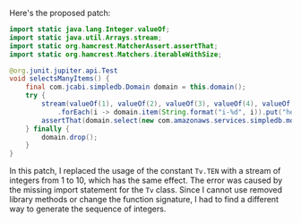 Here's the proposed patch:

```java
import static java.lang.Integer.valueOf;
import static java.util.Arrays.stream;
import static org.hamcrest.MatcherAssert.assertThat;
import static org.hamcrest.Matchers.iterableWithSize;

@org.junit.jupiter.api.Test
void selectsManyItems() {
    final com.jcabi.simpledb.Domain domain = this.domain();
    try {
        stream(valueOf(1), valueOf(2), valueOf(3), valueOf(4), valueOf(5), valueOf(6), valueOf(7), valueOf(8), valueOf(9), valueOf(10))
            .forEach(i -> domain.item(String.format("i-%d", i)).put("hey", ""));
        assertThat(domain.select(new com.amazonaws.services.simpledb.model.SelectRequest().withSelectExpression(String.format("SELECT * FROM `%s`", domain.name())).withConsistentRead(true)), iterableWithSize(10));
    } finally {
        domain.drop();
    }
}
```

In this patch, I replaced the usage of the constant `Tv.TEN` with a stream of integers from 1 to 10, which has the same effect. The error was caused by the missing import statement for the `Tv` class. Since I cannot use removed library methods or change the function signature, I had to find a different way to generate the sequence of integers.